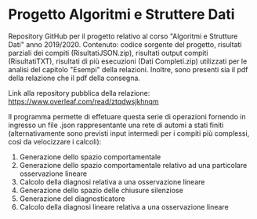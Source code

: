 # Progetto Algoritmi e Struttere Dati
Repository GitHub per il progetto relativo al corso "Algoritmi e Strutture Dati" anno 2019/2020.
Contenuto: codice sorgente del progetto, risultati parziali dei compiti (RisultatiJSON.zip), risultati output compiti (RisultatiTXT), risultati di più esecuzioni (Dati Completi.zip) utilizzati per le analisi del capitolo "Esempi" della relazioni.
Inoltre, sono presenti sia il pdf della relazione che il pdf della consegna.

Link alla repository pubblica della relazione: https://www.overleaf.com/read/ztqdwsjkhnqm

Il programma permette di effetuare questa serie di operazioni fornendo in ingresso un file .json rappresentante una rete di automi a stati finiti (alternativamente sono previsti input intermedi per i compiti più complessi, così da velocizzare i calcoli):
1. Generazione dello spazio comportamentale
2. Generazione dello spazio comportamentale relativo ad una particolare osservazione lineare
3. Calcolo della diagnosi relativa a una osservazione lineare
4. Generazione dello spazio delle chiusure silenziose
5. Generazione del diagnosticatore
6. Calcolo della diagnosi lineare relativa a una osservazione lineare


